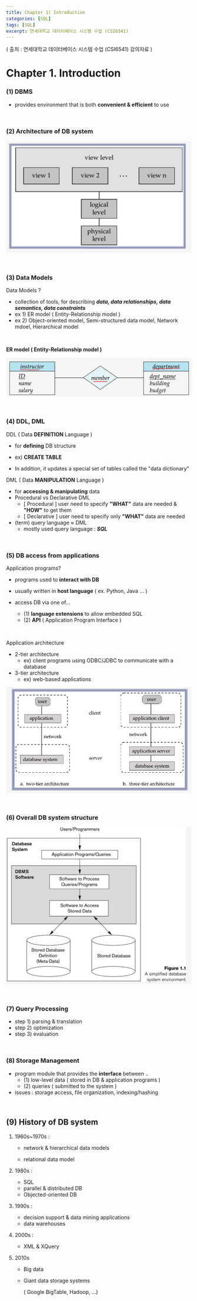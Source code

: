 ```yaml
---
title: Chapter 1) Introduction
categories: [SQL]
tags: [SQL]
excerpt: 연세대학교 데이터베이스 시스템 수업 (CSI6541)
---
```


<script src="https://cdn.mathjax.org/mathjax/latest/MathJax.js?config=TeX-AMS-MML_HTMLorMML" type="text/javascript"></script>

( 출처 : 연세대학교 데이터베이스 시스템 수업 (CSI6541) 강의자료 )

# Chapter 1. Introduction

### (1) DBMS

- provides environment that is both **convenient & efficient** to use

<br>

### (2) Architecture of DB system

![figure2](/assets/img/sql/img1.png)

<br>

### (3) Data Models

Data Models ?

- collection of tools, for describing ***data, data relationships, data semantics, data constraints***
- ex 1) ER model ( Entity-Relationship model )
- ex 2) Object-oriented model, Semi-structured data model, Network mdoel, Hierarchical model

<br>

**ER model ( Entity-Relationship model )**

![figure2](/assets/img/sql/img2.png)

<br>

### (4) DDL, DML

DDL ( Data **DEFINITION** Language )

- for **defining** DB structure

- ex) **CREATE TABLE**
- In addition, it updates a special set of tables called the "data dictionary"



DML ( Data **MANIPULATION** Language )

- for **accessing & manipulating** data
- Procedural vs Declarative DML
  - [ Procedural ] user need to specify **"WHAT"** data are needed & **"HOW"** to get them
  - [ Declarative ] user need to specify only **"WHAT"** data are needed 
- (term) query language $\approx$ DML
  - mostly used query language : ***SQL***

<br>

### (5) DB access from applications

Application programs?

- programs used to **interact with DB**

- usually written in **host language** ( ex. Python, Java ... )

- access DB via one of...
  - (1) **language extensions** to allow embedded SQL
  - (2) **API** ( Application Program Interface )

<br>

Application architecture

- 2-tier architecture
  - ex) client programs using ODBC/JDBC to communicate with a database
- 3-tier architecture
  - ex) web-based applications

![figure2](/assets/img/sql/img3.png)

<br>

### (6) Overall DB system structure

![figure2](/assets/img/sql/img4.png)

<br>

### (7) Query Processing

- step 1) parsing & translation
- step 2) optimization
- step 3) evaluation

<br>

### (8) Storage Management

- program module that provides the **interface** between ..
  - (1) low-level data ( stored in DB & application programs )
  - (2) queries ( submitted to the system )
- issues : storage access, file organization, indexing/hashing

<br>

## (9) History of DB system

1. 1960s~1970s :

   - network & hierarchical data models

   - relational data model

2. 1980s :

   - SQL
   - parallel & distributed DB
   - Objected-oriented DB

3. 1990s :

   - decision support & data mining applications
   - data warehouses

4. 2000s :

   - XML & XQuery

5. 2010s

   - Big data

   - Giant data storage systems

     ( Google BigTable, Hadoop, ...)



